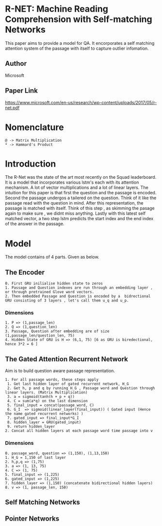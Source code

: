 # R-NET: Machine Reading Comprehension with Self-matching Networks

This paper aims to provide a model for QA. It encorporates a self matching attention system of the passage with itself to capture outlier infomation.

## Author 
Microsoft 

## Paper Link
https://www.microsoft.com/en-us/research/wp-content/uploads/2017/05/r-net.pdf

# Nomenclature

```
@ -> Matrix Multiplication
* -> Hammard's Product
```
# Introduction

The R-Net was the state of the art most recently on the Squad leaderboard. It is a model that incorporates various lstm's each with its attention mechanism.
A lot of vector multiplications and a lot of linear layers. The intuition for this paper is that first the question and the passage is encoded. 
Second the passage undergos a tailered on the question. Think of it like the passage read with the question in mind. After this representation, the passage is matched with itself. Think of this step , as skimming the pasage again to make sure , we didnt miss anything.
Lastly with this latest self matched vector, a two step lstm predicts the start index and the end index of the answer in the passage. 

# Model

The model contains of 4 parts. Given as below.

## The Encoder
```
0. First GRU inilialise hidden state to zeros
1. Passage and Question indexes are run through an embedding layer , or through pretrained Glove word vectors.
2. Then embedded Passage and Question is encoded by a  bidrectional GRU consisting of 3 layers , let's call them u_q and u_p.
```
### Dimensions
```
1. P => (1,passage_len)
2. Q => (1,question_len)
3. Passage, Question after embedding are of size (1,passage_len/question_len, 75)
4. Hidden State of GRU is H => (6,1, 75) [6 as GRU is biredectional, hence 3*2 = 6 ]
```
## The Gated Attention Recurrent Network

Aim is to build question aware passage representation.

```
1. For all passage words, these steps apply
 1. Get last hidden layer of gated recurrent network, H_G
 2. Get h, p and q by running H_G , Passage word and Question through linear layers. (Matrix Multiplication)
 3. a = sigmoid(tanh(h + p + q))
 4. C = sum(a*q) on the last dimension
 5. final_input = concat(passage_word, C)
 6. G_I  => sigmoid(linear_layer(final_input)) ( Gated input (Hence the name gated recurrent networks) )
 7. gated_input => final_input*G_I
 8. hidden_layer = GRU(gated_input)
 9. return hidden_layer
2. Concat all hidden layers at each passage word time passage into v
```

### Dimensions
```
0. passage_word, question => (1,150), (1,13,150)
1. H_G = 1,150 of last layer 
2. h,p,q => (1,75)
3. a => (1, 13, 75)
4. C => (1, 75)
5. final_input => (1,225)
6. gated_input => (1,225)
7. hidden_layer => (1,150) (concatenate bidirectional hidden layers)
8. v => (1, passage_len, 150)
```
## Self Matching Networks

## Pointer Networks
